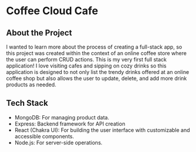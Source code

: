 # Coffee Cloud Cafe
## About the Project
I wanted to learn more about the process of creating a full-stack app, so this project was created within the context of an online coffee store where the user can perform CRUD actions. This is my very first full stack application! I love visiting cafes and sipping on cozy drinks so this application is designed to not only list the trendy drinks offered at an online coffee shop but also allows the user to update, delete, and add more drink products as needed.

## Tech Stack
- MongoDB: For managing product data.
- Express: Backend framework for API creation
- React (Chakra UI): For building the user interface with customizable and accessible components.
- Node.js: For server-side operations.
